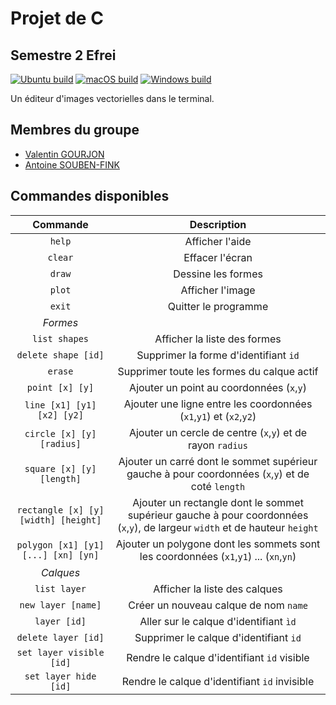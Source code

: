 # Projet de C
## Semestre 2 Efrei

[![Ubuntu build](https://github.com/DocSystem/ProjetTI202/actions/workflows/cmake-ubuntu.yml/badge.svg)](https://github.com/DocSystem/ProjetTI202/actions/workflows/cmake-ubuntu.yml)
[![macOS build](https://github.com/DocSystem/ProjetTI202/actions/workflows/cmake-macos.yml/badge.svg)](https://github.com/DocSystem/ProjetTI202/actions/workflows/cmake-macos.yml)
[![Windows build](https://github.com/DocSystem/ProjetTI202/actions/workflows/cmake-windows.yml/badge.svg)](https://github.com/DocSystem/ProjetTI202/actions/workflows/cmake-windows.yml)

Un éditeur d'images vectorielles dans le terminal.

## Membres du groupe
 - [Valentin GOURJON](https://github.com/GourjonValentin)
 - [Antoine SOUBEN-FINK](https://github.com/DocSystem)

## Commandes disponibles 


|               Commande               |                                                         Description                                                          |
|:------------------------------------:|:----------------------------------------------------------------------------------------------------------------------------:|
|                `help`                |                                                       Afficher l'aide                                                        |
|               `clear`                |                                                       Effacer l'écran                                                        |
|                `draw`                |                                                      Dessine les formes                                                      |
|                `plot`                |                                                       Afficher l'image                                                       |
|                `exit`                |                                                     Quitter le programme                                                     |
|               *Formes*               |                                                                                                                              |
|            `list shapes`             |                                                 Afficher la liste des formes                                                 |
|         `delete shape [id]`          |                                            Supprimer la forme d'identifiant `id`                                             |
|               `erase`                |                                          Supprimer toute les formes du calque actif                                          |
|           `point [x] [y]`            |                                          Ajouter un point au coordonnées (`x`,`y`)                                           |
|      `line [x1] [y1] [x2] [y2]`      |                              Ajouter une ligne entre les coordonnées (`x1`,`y1`) et (`x2`,`y2`)                              |
|      `circle [x] [y] [radius]`       |                                  Ajouter un cercle de centre (`x`,`y`) et de rayon `radius`                                  |
|      `square [x] [y] [length]`       |              Ajouter un carré dont le sommet supérieur gauche à pour coordonnées (`x`,`y`) et de coté  `length`              |
| `rectangle [x] [y] [width] [height]` | Ajouter un rectangle dont le sommet supérieur gauche à pour coordonnées (`x`,`y`), de largeur `width` et de hauteur `height` |
| `polygon [x1] [y1] [...] [xn] [yn]`  |                    Ajouter un polygone dont les sommets sont les coordonnées (`x1`,`y1`) ... (`xn`,`yn`)                     |
|              *Calques*               |                                                                                                                              |
|             `list layer`             |                                                Afficher la liste des calques                                                 |
|          `new layer [name]`          |                                            Créer un nouveau calque de nom `name`                                             |
|             `layer [id]`             |                                            Aller sur le calque d'identifiant `ìd`                                            |
|         `delete layer [id]`          |                                            Supprimer le calque d'identifiant `id`                                            |
|       `set layer visible [id]`       |                                         Rendre le calque d'identifiant `id` visible                                          |
|        `set layer hide [id]`         |                                        Rendre le calque d'identifiant `id` invisible                                         |

